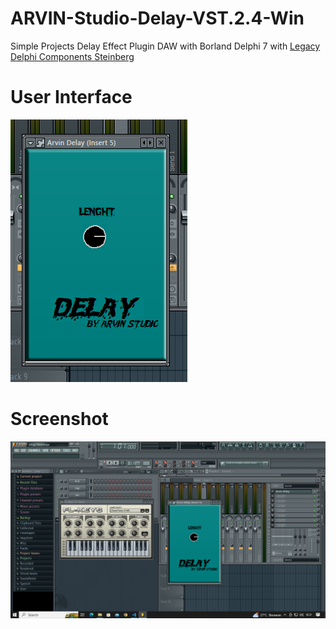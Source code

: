 # ARVIN-Studio-Delay-VST.2.4-Win
Simple Projects Delay Effect Plugin DAW with Borland Delphi 7 with
<a href="https://sourceforge.net/projects/delphiasiovst/files/Source%20Code/1.3/">Legacy Delphi Components Steinberg</a>
# User Interface
<img src="ARVIN-Studio-Delay-VST-Win.png"></img>
# Screenshot 
<img src="screenshot.png"></img>
